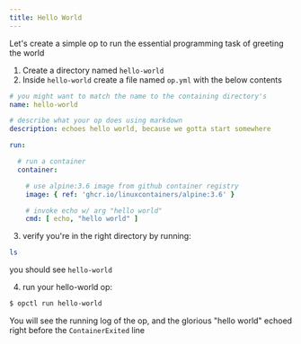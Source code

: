 ```yaml
---
title: Hello World
---
```


Let's create a simple op to run the essential programming task of greeting the world

1. Create a directory named `hello-world`
2. Inside `hello-world` create a file named `op.yml` with the below contents

```yaml
# you might want to match the name to the containing directory's
name: hello-world

# describe what your op does using markdown
description: echoes hello world, because we gotta start somewhere

run:

  # run a container
  container:

    # use alpine:3.6 image from github container registry
    image: { ref: 'ghcr.io/linuxcontainers/alpine:3.6' }

    # invoke echo w/ arg "hello world"
    cmd: [ echo, "hello world" ]
```

3. verify you're in the right directory by running:
```bash
ls
```
you should see `hello-world`

4. run your hello-world op:
```bash
$ opctl run hello-world
```

You will see the running log of the op, and the glorious "hello world" echoed right before the `ContainerExited` line